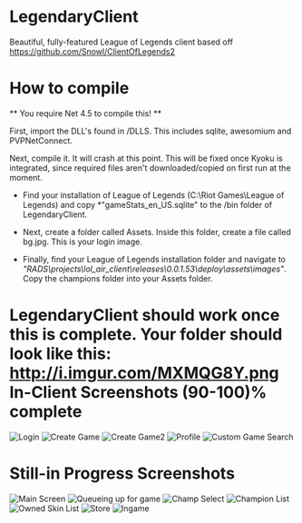LegendaryClient
===============

Beautiful, fully-featured League of Legends client based off https://github.com/Snowl/ClientOfLegends2

How to compile
===========

** You require Net 4.5 to compile this! **

First, import the DLL's found in /DLLS. This includes sqlite, awesomium and PVPNetConnect.

Next, compile it. It will crash at this point. This will be fixed once Kyoku is integrated, since required files aren't downloaded/copied on first run at the moment.

* Find your installation of League of Legends (C:\Riot Games\League of Legends) and copy *"gameStats_en_US.sqlite" to the /bin folder of LegendaryClient. 

* Next, create a folder called Assets. Inside this folder, create a file called bg.jpg. This is your login image. 

* Finally, find your League of Legends installation folder and navigate to *"RADS\projects\lol_air_client\releases\0.0.1.53\deploy\assets\images"*. Copy the champions folder into your Assets folder. 

LegendaryClient should work once this is complete. Your folder should look like this: http://i.imgur.com/MXMQG8Y.png
In-Client Screenshots (90-100)% complete
=====================

![Login](http://i.imgur.com/Gmc2aDn.jpg)
![Create Game](http://i.imgur.com/TesXwHw.png)
![Create Game2](http://i.imgur.com/F8a9cBE.png)
![Profile](http://i.imgur.com/oRboGhW.png)
![Custom Game Search](http://i.imgur.com/U0KpVBr.png)

Still-in Progress Screenshots 
=============================

![Main Screen](http://i.imgur.com/ifoZa0i.png)
![Queueing up for game](http://i.imgur.com/rwaDuLV.png)
![Champ Select](http://i.imgur.com/oi2kUhx.png)
![Champion List](http://i.imgur.com/GYDpTz8.png)
![Owned Skin List](http://i.imgur.com/hmlfsDv.png)
![Store](http://i.imgur.com/PlWoboH.jpg)
![Ingame](http://i.imgur.com/RMkdKNz.png)
